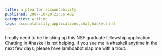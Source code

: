 ```yaml
---
title: a plea for accountability
published: 2007-10-29T21:36:40Z
categories: writing
tags: accountability,applications,chat,haskell,nsf
---
```


I really need to be finishing up this NSF graduate fellowship application.  Chatting in #haskell is not helping.  If you see me in #haskell anytime in the next few days, please have lambdabot slap me with a trout.


